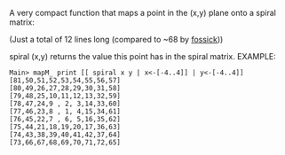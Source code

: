 A very compact function that maps a point in the (x,y) plane onto a spiral matrix:


(Just a total of 12 lines long (compared to ~68 by [fossick](https://www.vijayanant.com/posts/outward-counterclockwise-spiral-matrix-traversal-haskell/)))

spiral (x,y) returns the value this point has in the spiral matrix.
EXAMPLE:

```
Main> mapM_ print [[ spiral x y | x<-[-4..4]] | y<-[-4..4]]
[81,50,51,52,53,54,55,56,57]
[80,49,26,27,28,29,30,31,58]
[79,48,25,10,11,12,13,32,59]
[78,47,24,9 , 2, 3,14,33,60]
[77,46,23,8 , 1, 4,15,34,61]
[76,45,22,7 , 6, 5,16,35,62]
[75,44,21,18,19,20,17,36,63]
[74,43,38,39,40,41,42,37,64]
[73,66,67,68,69,70,71,72,65]
```
